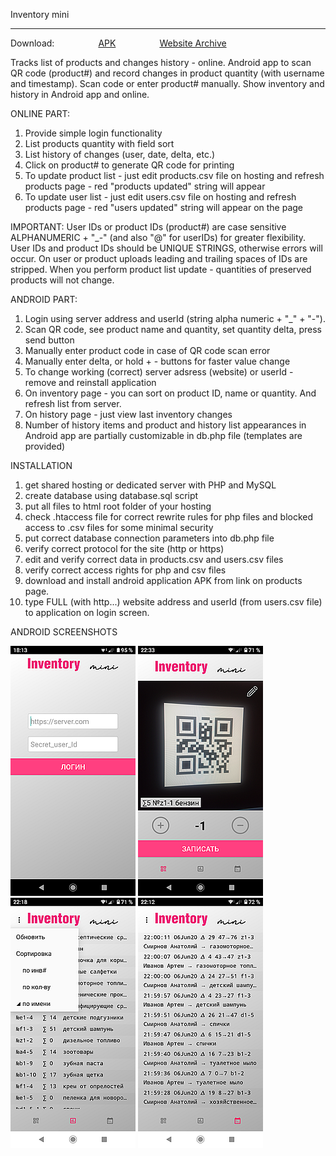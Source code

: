 Inventory mini
_________________

Download:     <a id="raw-url" href="https://raw.githubusercontent.com/ilinic/Inventory-mini/master/website/inventory-mini.apk">APK</a>     <a id="raw-url" href="https://raw.githubusercontent.com/ilinic/Inventory-mini/master/website.rar">Website Archive</a>

Tracks list of products and changes history - online.
Android app to scan QR code (product#) and record changes in product quantity (with username and timestamp). Scan code or enter product# manually.
Show inventory and history in Android app and online.

ONLINE PART:
1. Provide simple login functionality
2. List products quantity with field sort
3. List history of changes (user, date, delta, etc.)
4. Click on product# to generate QR code for printing
5. To update product list - just edit products.csv file on hosting and refresh products page - red "products updated" string will appear
6. To update user list - just edit users.csv file on hosting and refresh products page - red "users updated" string will appear on the page

IMPORTANT:
User IDs or product IDs (product#) are case sensitive ALPHANUMERIC + "_-" (and also "@" for userIDs) for greater flexibility.
User IDs and product IDs should be UNIQUE STRINGS, otherwise errors will occur. 
On user or product uploads leading and trailing spaces of IDs are stripped.
When you perform product list update - quantities of preserved products will not change.

ANDROID PART:
1. Login using server address and userId (string alpha numeric + "_" + "-").
2. Scan QR code, see product name and quantity, set quantity delta, press send button
3. Manually enter product code in case of QR code scan error
4. Manually enter delta, or hold + - buttons for faster value change
5. To change working (correct) server adsress (website) or userId - remove and reinstall application
6. On inventory page - you can sort on product ID, name or quantity. And refresh list from server.
7. On history page - just view last inventory changes
8. Number of history items and product and history list appearances in Android app are partially customizable in db.php file (templates are provided)

INSTALLATION
1. get shared hosting or dedicated server with PHP and MySQL
2. create database using database.sql script
3. put all files to html root folder of your hosting
4. check .htaccess file for correct rewrite rules for php files and blocked access to .csv files for some minimal security
5. put correct database connection parameters into db.php file
6. verify correct protocol for the site (http or https)
7. edit and verify correct data in products.csv and users.csv files
8. verify correct access rights for php and csv files
9. download and install android application APK from link on products page.
10. type FULL (with http...) website address and userId (from users.csv file) to application on login screen.

ANDROID SCREENSHOTS<br>

![alt text](https://github.com/ilinic/Inventory-mini/blob/master/screenshots/login.png?raw=true) ![alt text](https://github.com/ilinic/Inventory-mini/blob/master/screenshots/scan.png?raw=true) ![alt text](https://github.com/ilinic/Inventory-mini/blob/master/screenshots/inv.png?raw=true) ![alt text](https://github.com/ilinic/Inventory-mini/blob/master/screenshots/hist.png?raw=true)
